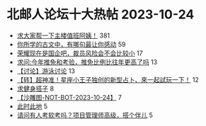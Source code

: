 # 北邮人论坛十大热帖 2023-10-24

- [求大家帮一下主楼值班阿姨！](https://bbs.byr.cn/article/Talking/6403577) 381
- [你所学的古文中，有哪句最让你感动](https://bbs.byr.cn/article/Poetry/26456) 59
- [荣耀现在是国企吧，裁员风险会不会比较小](https://bbs.byr.cn/article/Job/2197720) 17
- [求问:今年推免和考验，推免比例比往年更高了吗](https://bbs.byr.cn/article/AimGraduate/1227345) 13
- [【讨论】游泳讨论](https://bbs.byr.cn/article/Friends/2046720) 13
- [【转】超神准！星座小王子独创的新型占卜、來一起試玩一下！](https://bbs.byr.cn/article/Constellations/326533) 12
- [求健身搭子](https://bbs.byr.cn/article/Gymnasium/120648) 8
- [【沙雕图-NOT-BOT-2023-10-24】](https://bbs.byr.cn/article/Picture/3352556) 7
- [此时此地](https://bbs.byr.cn/article/Feeling/3203863) 5
- [请问有人考软考吗？项目管理师高级，搭个伴儿](https://bbs.byr.cn/article/WorkLife/1205923) 5


